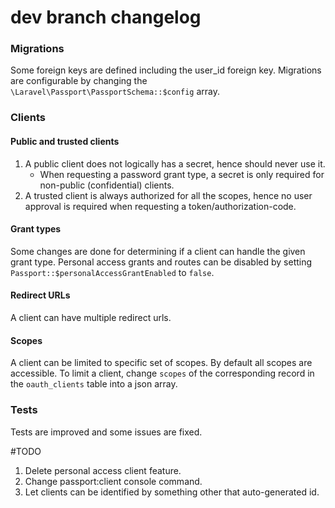 # dev branch changelog

### Migrations
Some foreign keys are defined including the user_id foreign key.
Migrations are configurable by changing the `\Laravel\Passport\PassportSchema::$config` array.

### Clients

#### Public and trusted clients
1. A public client does not logically has a secret, hence should never use it.
    - When requesting a password grant type, a secret is only required for non-public (confidential) clients.
2. A trusted client is always authorized for all the scopes, hence no user approval is required when requesting a token/authorization-code.

#### Grant types
Some changes are done for determining if a client can handle the given grant type.
Personal access grants and routes can be disabled by setting `Passport::$personalAccessGrantEnabled` to `false`.

#### Redirect URLs
A client can have multiple redirect urls.

#### Scopes
A client can be limited to specific set of scopes. By default all scopes are accessible.
To limit a client, change `scopes` of the corresponding record in the `oauth_clients` table into a json array.

### Tests
Tests are improved and some issues are fixed.

#TODO
1. Delete personal access client feature.
2. Change passport:client console command.
3. Let clients can be identified by something other that auto-generated id.
